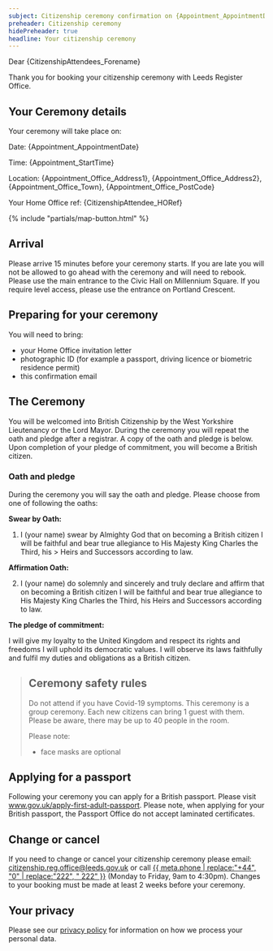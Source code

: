 ```yaml
---
subject: Citizenship ceremony confirmation on {Appointment_AppointmentDate} at {Appointment_StartTime}
preheader: Citizenship ceremony 
hidePreheader: true
headline: Your citizenship ceremony
---
```


Dear {CitizenshipAttendees_Forename}

Thank you for booking your citizenship ceremony with Leeds Register Office.

## Your Ceremony details

Your ceremony will take place on:

Date: {Appointment_AppointmentDate} 

Time: {Appointment_StartTime} 

Location: {Appointment_Office_Address1}, {Appointment_Office_Address2}, {Appointment_Office_Town}, {Appointment_Office_PostCode}

Your Home Office ref: {CitizenshipAttendee_HORef}

{% include "partials/map-button.html" %}


## Arrival
Please arrive 15 minutes before your ceremony starts. If you are late you will not be allowed to go ahead with the ceremony and will need to rebook.
Please use the main entrance to the Civic Hall on Millennium Square. If you require level access, please use the entrance on Portland Crescent. 


## Preparing for your ceremony
You will need to bring:

- your Home Office invitation letter
- photographic ID (for example a passport, driving licence or biometric residence permit)
- this confirmation email


## The Ceremony
You will be welcomed into British Citizenship by the West Yorkshire Lieutenancy or the Lord Mayor. During the ceremony you will repeat the oath and pledge after a registrar. A copy of the oath and pledge is below. Upon completion of your pledge of commitment, you will become a British citizen. 


### Oath and pledge
During the ceremony you will say the oath and pledge. Please choose from one of following the oaths:

**Swear by Oath:**

1.	I (your name) swear by Almighty God that on becoming a British citizen I will be faithful and bear true allegiance to His Majesty King Charles the Third, his > Heirs and Successors according to law.

**Affirmation Oath:**

2.	I (your name) do solemnly and sincerely and truly declare and affirm that on becoming a British citizen I will be faithful and bear true allegiance to His Majesty King Charles the Third, his Heirs and Successors according to law.

**The pledge of commitment:**

I will give my loyalty to the United Kingdom and respect its rights and freedoms I will uphold its democratic values. I will observe its laws faithfully and fulfil my duties and obligations as a British citizen.


> ## Ceremony safety rules
> Do not attend if you have Covid-19 symptoms. This ceremony is a group ceremony. Each new citizens can bring 1 guest with them. Please be aware, there may be up to 40 people in the room.
>
> Please note:
>
>  - face masks are optional


## Applying for a passport
Following your ceremony you can apply for a British passport. Please visit www.gov.uk/apply-first-adult-passport. Please note, when applying for your British passport, the Passport Office do not accept laminated certificates.


## Change or cancel
If you need to change or cancel your citizenship ceremony please email: <a href="mailto:citizenship.reg.office@leeds.gov.uk">citizenship.reg.office@leeds.gov.uk</a> or call <a aria-label="{{ meta.ariaPhone }}" href="tel:{{ meta.phone }}">{{ meta.phone | replace:"+44", "0" | replace:"222", " 222" }}</a> (Monday to Friday, 9am to 4:30pm). Changes to your booking must be made at least 2 weeks before your ceremony.
 

## Your privacy
Please see our [privacy policy](https://www.leeds.gov.uk/registrarsprivacy) for information on how we process your personal data.
